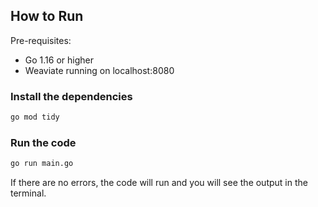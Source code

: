 ## How to Run

Pre-requisites:
- Go 1.16 or higher
- Weaviate running on localhost:8080

### Install the dependencies

```bash
go mod tidy
```

### Run the code

```bash
go run main.go
```

If there are no errors, the code will run and you will see the output in the terminal.
